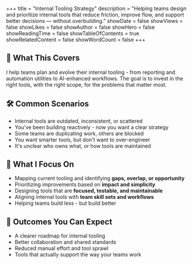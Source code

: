 +++
title = "Internal Tooling Strategy"
description = "Helping teams design and prioritize internal tools that reduce friction, improve flow, and support better decisions — without overbuilding."
showDate = false
showViews = false
showLikes = false
showAuthor = false
showHero = false
showReadingTime = false
showTableOfContents = true
showRelatedContent = false
showWordCount = false
+++

## 🧩 What This Covers

I help teams plan and evolve their internal tooling - from reporting and automation utilities to AI-enhanced workflows. The goal is to invest in the right tools, with the right scope, for the problems that matter most.

## 🛠 Common Scenarios

- Internal tools are outdated, inconsistent, or scattered
- You've been building reactively - now you want a clear strategy
- Some teams are duplicating work, others are blocked
- You want smarter tools, but don't want to over-engineer
- It's unclear who owns what, or how tools are maintained

## 📌 What I Focus On

- Mapping current tooling and identifying **gaps, overlap, or opportunity**
- Prioritizing improvements based on **impact and simplicity**
- Designing tools that are **focused, testable, and maintainable**
- Aligning internal tools with **team skill sets and workflows**
- Helping teams build less - but build better

## 🚀 Outcomes You Can Expect

- A clearer roadmap for internal tooling
- Better collaboration and shared standards
- Reduced manual effort and tool sprawl
- Tools that actually support the way your teams work

